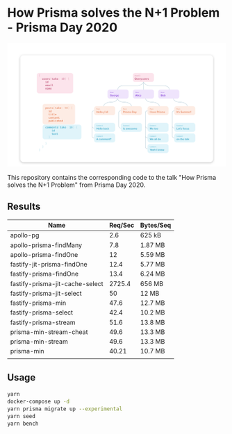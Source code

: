 # How Prisma solves the N+1 Problem - Prisma Day 2020

![](talk/slides/Frame%204.svg)

This repository contains the corresponding code to the talk "How Prisma solves the N+1 Problem" from Prisma Day 2020.

## Results
|Name                           |Req/Sec|Bytes/Seq|
|-------------------------------|-------|---------|
|apollo-pg                      |2.6    |625 kB   |
|apollo-prisma-findMany         |7.8    |1.87 MB  |
|apollo-prisma-findOne          |12     |5.59 MB  |
|fastify-jit-prisma-findOne     |12.4   |5.77 MB  |
|fastify-prisma-findOne         |13.4   |6.24 MB  |
|fastify-prisma-jit-cache-select|2725.4 |656 MB   |
|fastify-prisma-jit-select      |50     |12 MB    |
|fastify-prisma-min             |47.6   |12.7 MB  |
|fastify-prisma-select          |42.4   |10.2 MB  |
|fastify-prisma-stream          |51.6   |13.8 MB  |
|prisma-min-stream-cheat        |49.6   |13.3 MB  |
|prisma-min-stream              |49.6   |13.3 MB  |
|prisma-min                     |40.21  |10.7 MB  |
|                               |       |         |


## Usage

```bash
yarn
docker-compose up -d
yarn prisma migrate up --experimental
yarn seed
yarn bench
```
